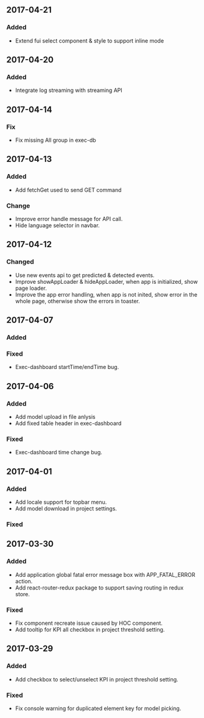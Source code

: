 ## 2017-04-21
### Added
- Extend fui select component & style to support inline mode

## 2017-04-20
### Added
- Integrate log streaming with streaming API

## 2017-04-14
### Fix
- Fix missing All group in exec-db

## 2017-04-13
### Added
- Add fetchGet used to send GET command

### Change
- Improve error handle message for API call.
- Hide language selector in navbar.

## 2017-04-12
### Changed
- Use new events api to get predicted & detected events.
- Improve showAppLoader & hideAppLoader, when app is initialized, show page loader.
- Improve the app error handling, when app is not inited, show error in the whole page, otherwise show the errors in toaster.

## 2017-04-07
### Added

### Fixed
- Exec-dashboard startTime/endTime bug.

## 2017-04-06
### Added
- Add model upload in file anlysis
- Add fixed table header in exec-dashboard

### Fixed
- Exec-dashboard time change bug.

## 2017-04-01
### Added
- Add locale support for topbar menu.
- Add model download in project settings.

### Fixed

## 2017-03-30
### Added
- Add application global fatal error message box with APP_FATAL_ERROR action.
- Add react-router-redux package to support saving routing in redux store.

### Fixed
- Fix component recreate issue caused by HOC component.
- Add tooltip for KPI all checkbox in project threshold setting.

## 2017-03-29
### Added
- Add checkbox to select/unselect KPI in project threshold setting.

### Fixed
- Fix console warning for duplicated element key for model picking.